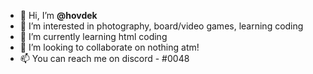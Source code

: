 - 👋 Hi, I’m <strong>@hovdek</strong>
- 👀 I’m interested in photography, board/video games, learning coding
- 🌱 I’m currently learning html coding
- 💞️ I’m looking to collaborate on nothing atm!
- 📫 You can reach me on discord - #0048

<!---
hovdek/hovdek is a ✨ special ✨ repository because its `README.md` (this file) appears on your GitHub profile.
You can click the Preview link to take a look at your changes.
--->
